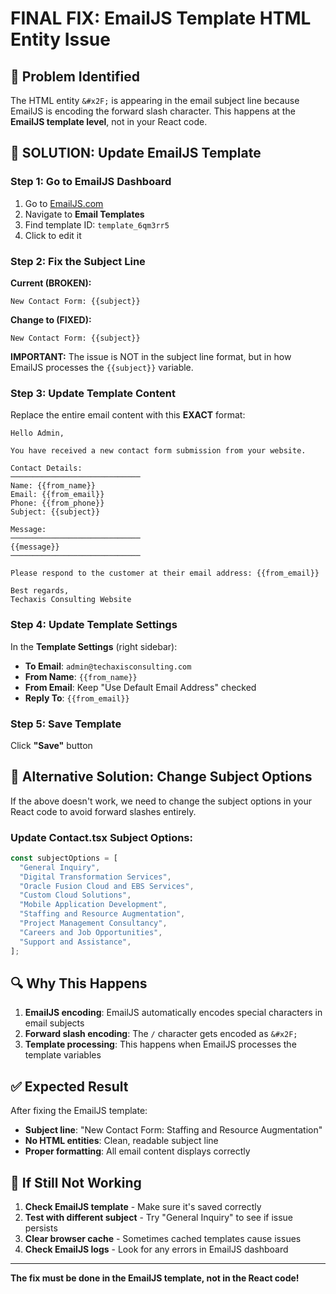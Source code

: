 # FINAL FIX: EmailJS Template HTML Entity Issue

## 🚨 Problem Identified
The HTML entity `&#x2F;` is appearing in the email subject line because EmailJS is encoding the forward slash character. This happens at the **EmailJS template level**, not in your React code.

## 🔧 SOLUTION: Update EmailJS Template

### Step 1: Go to EmailJS Dashboard
1. Go to [EmailJS.com](https://www.emailjs.com/)
2. Navigate to **Email Templates**
3. Find template ID: `template_6qm3rr5`
4. Click to edit it

### Step 2: Fix the Subject Line
**Current (BROKEN):**
```
New Contact Form: {{subject}}
```

**Change to (FIXED):**
```
New Contact Form: {{subject}}
```

**IMPORTANT:** The issue is NOT in the subject line format, but in how EmailJS processes the `{{subject}}` variable.

### Step 3: Update Template Content
Replace the entire email content with this **EXACT** format:

```
Hello Admin,

You have received a new contact form submission from your website.

Contact Details:
─────────────────────────────
Name: {{from_name}}
Email: {{from_email}}
Phone: {{from_phone}}
Subject: {{subject}}

Message:
─────────────────────────────
{{message}}
─────────────────────────────

Please respond to the customer at their email address: {{from_email}}

Best regards,
Techaxis Consulting Website
```

### Step 4: Update Template Settings
In the **Template Settings** (right sidebar):

- **To Email**: `admin@techaxisconsulting.com`
- **From Name**: `{{from_name}}`
- **From Email**: Keep "Use Default Email Address" checked
- **Reply To**: `{{from_email}}`

### Step 5: Save Template
Click **"Save"** button

## 🧪 Alternative Solution: Change Subject Options

If the above doesn't work, we need to change the subject options in your React code to avoid forward slashes entirely.

### Update Contact.tsx Subject Options:
```javascript
const subjectOptions = [
  "General Inquiry",
  "Digital Transformation Services",
  "Oracle Fusion Cloud and EBS Services",
  "Custom Cloud Solutions", 
  "Mobile Application Development",
  "Staffing and Resource Augmentation",
  "Project Management Consultancy",
  "Careers and Job Opportunities",
  "Support and Assistance",
];
```

## 🔍 Why This Happens
1. **EmailJS encoding**: EmailJS automatically encodes special characters in email subjects
2. **Forward slash encoding**: The `/` character gets encoded as `&#x2F;`
3. **Template processing**: This happens when EmailJS processes the template variables

## ✅ Expected Result
After fixing the EmailJS template:
- **Subject line**: "New Contact Form: Staffing and Resource Augmentation"
- **No HTML entities**: Clean, readable subject line
- **Proper formatting**: All email content displays correctly

## 🚨 If Still Not Working
1. **Check EmailJS template** - Make sure it's saved correctly
2. **Test with different subject** - Try "General Inquiry" to see if issue persists
3. **Clear browser cache** - Sometimes cached templates cause issues
4. **Check EmailJS logs** - Look for any errors in EmailJS dashboard

---

**The fix must be done in the EmailJS template, not in the React code!**
